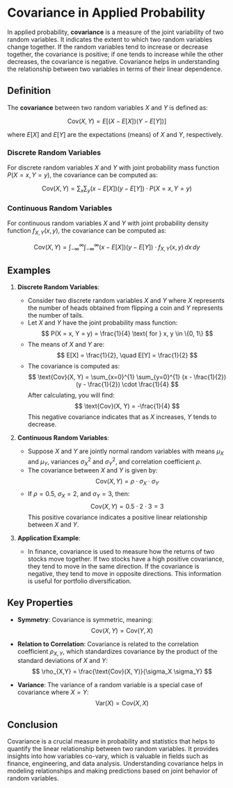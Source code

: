 # Covariance in Applied Probability

In applied probability, **covariance** is a measure of the joint variability of two random variables. It indicates the extent to which two random variables change together. If the random variables tend to increase or decrease together, the covariance is positive; if one tends to increase while the other decreases, the covariance is negative. Covariance helps in understanding the relationship between two variables in terms of their linear dependence.

## Definition

The **covariance** between two random variables $X$ and $Y$ is defined as:

$$
\text{Cov}(X, Y) = E[(X - E[X])(Y - E[Y])]
$$

where $E[X]$ and $E[Y]$ are the expectations (means) of $X$ and $Y$, respectively.

### Discrete Random Variables

For discrete random variables $X$ and $Y$ with joint probability mass function $P(X = x, Y = y)$, the covariance can be computed as:

$$
\text{Cov}(X, Y) = \sum_{x} \sum_{y} (x - E[X])(y - E[Y]) \cdot P(X = x, Y = y)
$$

### Continuous Random Variables

For continuous random variables $X$ and $Y$ with joint probability density function $f_{X,Y}(x, y)$, the covariance can be computed as:

$$
\text{Cov}(X, Y) = \int_{-\infty}^{\infty} \int_{-\infty}^{\infty} (x - E[X])(y - E[Y]) \cdot f_{X,Y}(x, y) \, dx \, dy
$$

## Examples

1. **Discrete Random Variables**:
   - Consider two discrete random variables $X$ and $Y$ where $X$ represents the number of heads obtained from flipping a coin and $Y$ represents the number of tails.
   - Let $X$ and $Y$ have the joint probability mass function:
     $$
     P(X = x, Y = y) = \frac{1}{4} \text{ for } x, y \in \{0, 1\}
     $$
   - The means of $X$ and $Y$ are:
     $$
     E[X] = \frac{1}{2}, \quad E[Y] = \frac{1}{2}
     $$
   - The covariance is computed as:
     $$
     \text{Cov}(X, Y) = \sum_{x=0}^{1} \sum_{y=0}^{1} (x - \frac{1}{2})(y - \frac{1}{2}) \cdot \frac{1}{4}
     $$
     After calculating, you will find:
     $$
     \text{Cov}(X, Y) = -\frac{1}{4}
     $$
     This negative covariance indicates that as $X$ increases, $Y$ tends to decrease.

2. **Continuous Random Variables**:
   - Suppose $X$ and $Y$ are jointly normal random variables with means $\mu_X$ and $\mu_Y$, variances $\sigma_X^2$ and $\sigma_Y^2$, and correlation coefficient $\rho$.
   - The covariance between $X$ and $Y$ is given by:
     $$
     \text{Cov}(X, Y) = \rho \cdot \sigma_X \cdot \sigma_Y
     $$
   - If $\rho = 0.5$, $\sigma_X = 2$, and $\sigma_Y = 3$, then:
     $$
     \text{Cov}(X, Y) = 0.5 \cdot 2 \cdot 3 = 3
     $$
     This positive covariance indicates a positive linear relationship between $X$ and $Y$.

3. **Application Example**:
   - In finance, covariance is used to measure how the returns of two stocks move together. If two stocks have a high positive covariance, they tend to move in the same direction. If the covariance is negative, they tend to move in opposite directions. This information is useful for portfolio diversification.

## Key Properties

- **Symmetry**: Covariance is symmetric, meaning:
  $$
  \text{Cov}(X, Y) = \text{Cov}(Y, X)
  $$

- **Relation to Correlation**: Covariance is related to the correlation coefficient $\rho_{X,Y}$, which standardizes covariance by the product of the standard deviations of $X$ and $Y$:
  $$
  \rho_{X,Y} = \frac{\text{Cov}(X, Y)}{\sigma_X \sigma_Y}
  $$

- **Variance**: The variance of a random variable is a special case of covariance where $X = Y$:
  $$
  \text{Var}(X) = \text{Cov}(X, X)
  $$

## Conclusion

Covariance is a crucial measure in probability and statistics that helps to quantify the linear relationship between two random variables. It provides insights into how variables co-vary, which is valuable in fields such as finance, engineering, and data analysis. Understanding covariance helps in modeling relationships and making predictions based on joint behavior of random variables.
